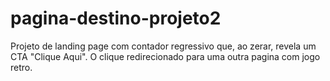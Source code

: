 # pagina-destino-projeto2

Projeto de landing page com contador regressivo que, ao zerar, revela um CTA "Clique Aqui". O clique redirecionado para uma outra pagina com jogo retro.
